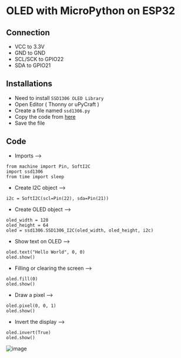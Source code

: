 # OLED with MicroPython on ESP32

## Connection
- VCC to 3.3V
- GND to GND
- SCL/SCK to GPIO22
- SDA to GPIO21


## Installations
- Need to install ```SSD1306 OLED Library```
- Open Editor ( Thonny or uPyCraft )
- Create a file named ```ssd1306.py```
- Copy the code from [here](./static/ssd1306.py)
- Save the file

## Code 
- Imports -->
```
from machine import Pin, SoftI2C
import ssd1306
from time import sleep
```
- Create I2C object -->
```
i2c = SoftI2C(scl=Pin(22), sda=Pin(21))
```
- Create OLED object -->
```
oled_width = 128
oled_height = 64
oled = ssd1306.SSD1306_I2C(oled_width, oled_height, i2c)
```

- Show text on OLED -->
```
oled.text("Hello World", 0, 0)
oled.show()
```
- Filling or clearing the screen -->
```
oled.fill(0)
oled.show()
```

- Draw a pixel -->
```
oled.pixel(0, 0, 1)
oled.show()
```

- Invert the display -->
```
oled.invert(True)
oled.show()
```

![image](https://user-images.githubusercontent.com/75058161/202899061-5e7a703c-0be5-4353-bc48-90a97cbfb8b4.png)
